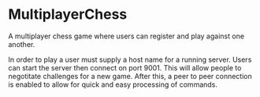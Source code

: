 # MultiplayerChess
A multiplayer chess game where users can register and play against one another.



In order to play a user must supply a host name for a running server.
Users can start the server then connect on port 9001. This will allow people to negotitate challenges for a new game.
After this, a peer to peer connection is enabled to allow for quick and easy processing of commands.

